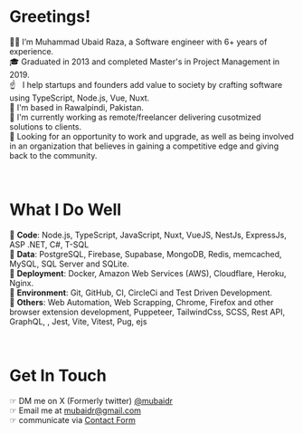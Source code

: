 # Greetings!

👋🏼 I’m Muhammad Ubaid Raza, a Software engineer with 6+ years of experience. <br/>
🎓 Graduated in 2013 and completed Master's in Project Management in 2019. <br/>
☝ &nbsp; I help startups and founders add value to society by crafting software using TypeScript, Node.js, Vue, Nuxt. <br/>
🚩 I'm based in Rawalpindi, Pakistan. <br/>
🔨 I'm currently working as remote/freelancer delivering cusotmized solutions to clients. <br/>
👑 Looking for an opportunity to work and upgrade, as well as being involved in an organization that believes in gaining a competitive edge and giving back to the community. <br/>

 <br/>

# What I Do Well

🚀 **Code**: Node.js, TypeScript, JavaScript, Nuxt, VueJS, NestJs, ExpressJs, ASP .NET, C#, T-SQL <br/>
🚀 **Data**: PostgreSQL, Firebase, Supabase, MongoDB, Redis, memcached, MySQL, SQL Server and SQLite. <br/>
🚀 **Deployment**: Docker, Amazon Web Services (AWS), Cloudflare, Heroku, Nginx. <br/>
🚀 **Environment**: Git, GitHub, CI, CircleCi and Test Driven Development. <br/>
🚀 **Others**: Web Automation, Web Scrapping, Chrome, Firefox and other browser extension development, Puppeteer, TailwindCss, SCSS, Rest API, GraphQL, , Jest, Vite, Vitest, Pug, ejs <br/>

<br/>

# Get In Touch

☞ DM me on X (Formerly twitter) [@mubaidr](http://twitter.com/mubaidr) <br/>
☞ Email me at mubaidr@gmail.com <br/>
☞ communicate via [Contact Form](./contact) <br/>
